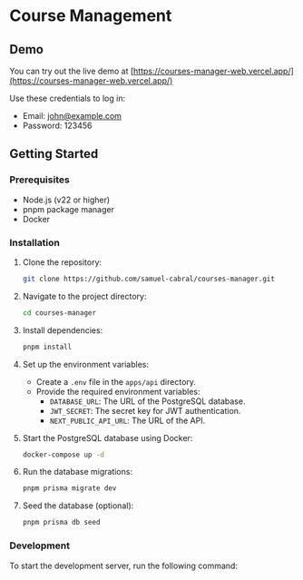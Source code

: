 # Course Management

## Demo

You can try out the live demo at [https://courses-manager-web.vercel.app/](https://courses-manager-web.vercel.app/)

Use these credentials to log in:
- Email: john@example.com
- Password: 123456

## Getting Started

### Prerequisites

- Node.js (v22 or higher)
- pnpm package manager
- Docker

### Installation

1. Clone the repository:
   ```bash
   git clone https://github.com/samuel-cabral/courses-manager.git
   ```

2. Navigate to the project directory:
   ```bash
   cd courses-manager
   ```

3. Install dependencies:
   ```bash
   pnpm install
   ```

4. Set up the environment variables:
   - Create a `.env` file in the `apps/api` directory.
   - Provide the required environment variables:
     - `DATABASE_URL`: The URL of the PostgreSQL database.
     - `JWT_SECRET`: The secret key for JWT authentication.
     - `NEXT_PUBLIC_API_URL`: The URL of the API.

5. Start the PostgreSQL database using Docker:
   ```bash
   docker-compose up -d
   ```

6. Run the database migrations:
   ```bash
   pnpm prisma migrate dev
   ```

7. Seed the database (optional):
   ```bash
   pnpm prisma db seed
   ```

### Development

To start the development server, run the following command:
